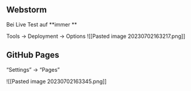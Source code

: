 
## Webstorm

Bei Live Test auf **immer **

Tools -> Deployment -> Options
![[Pasted image 20230702163217.png]]

## GitHub Pages

“Settings” -> “Pages”

![[Pasted image 20230702163345.png]]